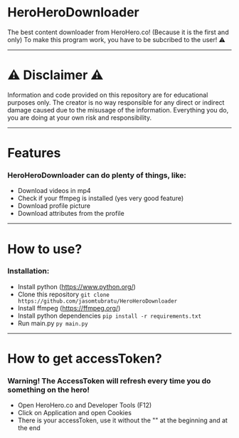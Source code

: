 # HeroHeroDownloader
The best content downloader from HeroHero.co! (Because it is the first and only)
To make this program work, you have to be subcribed to the user! ⚠️

--------------------

# ⚠️ Disclaimer ⚠️
Information and code provided on this repository are for educational purposes only. The creator is no way responsible for any direct or indirect damage caused due to the misusage of the information. Everything you do, you are doing at your own risk and responsibility.

--------------------

# Features
### HeroHeroDownloader can do plenty of things, like:
- Download videos in mp4
- Check if your ffmpeg is installed (yes very good feature)
- Download profile picture
- Download attributes from the profile 

--------------------

# How to use?
### Installation:
- Install python (https://www.python.org/)
- Clone this repository
`git clone https://github.com/jasomtubratu/HeroHeroDownloader`
- Install ffmpeg (https://ffmpeg.org/)
- Install python dependencies
`pip install -r requirements.txt`
- Run main.py
`py main.py`

--------------------

# How to get accessToken? 
### Warning! The AccessToken will refresh every time you do something on the hero!
- Open HeroHero.co and Developer Tools (F12)
- Click on Application and open Cookies
- There is your accessToken, use it without the "" at the beginning and at the end